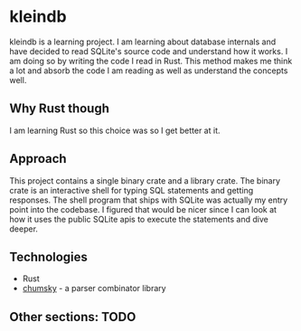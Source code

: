 # kleindb

kleindb is a learning project. I am learning about database internals and have decided to read SQLite's source code and understand how it works. I am doing so by writing the code I read in Rust. This method makes me think a lot and absorb the code I am reading as well as understand the concepts well.

## Why Rust though

I am learning Rust so this choice was so I get better at it.

## Approach

This project contains a single binary crate and a library crate. The binary crate is an interactive shell for typing SQL statements and getting responses. The shell program that ships with SQLite was actually my entry point into the codebase. I figured that would be nicer since I can look at how it uses the public SQLite apis to execute the statements and dive deeper.

## Technologies
- Rust
- [chumsky](https://github.com/zesterer/chumsky) - a parser combinator library

## Other sections: TODO